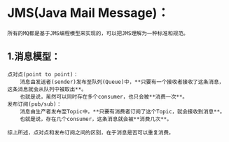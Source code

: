 # JMS(Java Mail Message)：
	所有的MQ都是基于JMS编程模型来实现的，可以把JMS理解为一种标准和规范。
## 1.消息模型：
	点对点(point to point)：
		消息由发送者(sender)发布至队列(Queue)中，**只要有一个接收者接收了这条消息，这条消息就会从队列中被取出**。
		也就是说，虽然可以同时存在多个consumer，也只会被**消费一次**。
	发布订阅(pub/sub)：
		消息由生产者发布至Topic中，**只要有消费者订阅了这个Topic，就会接收到消息**。
		也就是说，存在几个consumer，这条消息就会被**消费几次**。

	综上所述，点对点和发布订阅之间的区别，在于消息是否可以重复消费。
